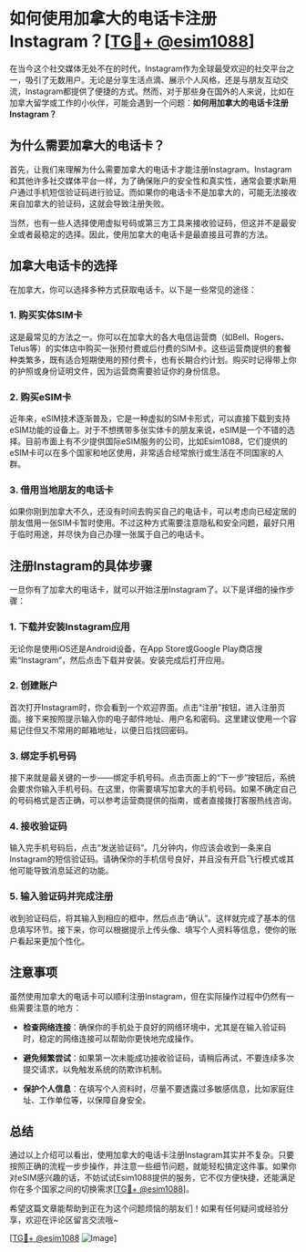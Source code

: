 # 如何使用加拿大的电话卡注册Instagram？[[TG💪+ @esim1088](https://t.me/s/esim1088)]

在当今这个社交媒体无处不在的时代，Instagram作为全球最受欢迎的社交平台之一，吸引了无数用户。无论是分享生活点滴、展示个人风格，还是与朋友互动交流，Instagram都提供了便捷的方式。然而，对于那些身在国外的人来说，比如在加拿大留学或工作的小伙伴，可能会遇到一个问题：**如何用加拿大的电话卡注册Instagram？**

## 为什么需要加拿大的电话卡？

首先，让我们来理解为什么需要加拿大的电话卡才能注册Instagram。Instagram和其他许多社交媒体平台一样，为了确保账户的安全性和真实性，通常会要求新用户通过手机短信验证码进行验证。而如果你的电话卡不是加拿大的，可能无法接收来自加拿大的验证码，这就会导致注册失败。

当然，也有一些人选择使用虚拟号码或第三方工具来接收验证码，但这并不是最安全或者最稳定的选择。因此，使用加拿大的电话卡是最直接且可靠的方法。

## 加拿大电话卡的选择

在加拿大，你可以选择多种方式获取电话卡。以下是一些常见的途径：

### 1. **购买实体SIM卡**
这是最常见的方法之一。你可以在加拿大的各大电信运营商（如Bell、Rogers、Telus等）的实体店中购买一张预付费或后付费的SIM卡。这些运营商提供的套餐种类繁多，既有适合短期使用的预付费卡，也有长期合约计划。购买时记得带上你的护照或身份证明文件，因为运营商需要验证你的身份信息。

### 2. **购买eSIM卡**
近年来，eSIM技术逐渐普及，它是一种虚拟的SIM卡形式，可以直接下载到支持eSIM功能的设备上。对于不想携带多张实体卡的朋友来说，eSIM是一个不错的选择。目前市面上有不少提供国际eSIM服务的公司，比如Esim1088，它们提供的eSIM卡可以在多个国家和地区使用，非常适合经常旅行或生活在不同国家的人群。

### 3. **借用当地朋友的电话卡**
如果你刚到加拿大不久，还没有时间去购买自己的电话卡，可以考虑向已经定居的朋友借用一张SIM卡暂时使用。不过这种方式需要注意隐私和安全问题，最好只用于临时用途，并尽快为自己办理一张属于自己的电话卡。

## 注册Instagram的具体步骤

一旦你有了加拿大的电话卡，就可以开始注册Instagram了。以下是详细的操作步骤：

### 1. **下载并安装Instagram应用**
无论你是使用iOS还是Android设备，在App Store或Google Play商店搜索“Instagram”，然后点击下载并安装。安装完成后打开应用。

### 2. **创建账户**
首次打开Instagram时，你会看到一个欢迎界面。点击“注册”按钮，进入注册页面。接下来按照提示输入你的电子邮件地址、用户名和密码。这里建议使用一个容易记住但又不常用的邮箱地址，以便日后找回密码。

### 3. **绑定手机号码**
接下来就是最关键的一步——绑定手机号码。点击页面上的“下一步”按钮后，系统会要求你输入手机号码。在这里，你需要填写加拿大的手机号码。如果不确定自己的号码格式是否正确，可以参考运营商提供的指南，或者直接拨打客服热线咨询。

### 4. **接收验证码**
输入完手机号码后，点击“发送验证码”。几分钟内，你应该会收到一条来自Instagram的短信验证码。请确保你的手机信号良好，并且没有开启飞行模式或其他可能导致消息延迟的功能。

### 5. **输入验证码并完成注册**
收到验证码后，将其输入到相应的框中，然后点击“确认”。这样就完成了基本的信息填写环节。接下来，你可以根据提示上传头像、填写个人资料等信息，使你的账户看起来更加个性化。

## 注意事项

虽然使用加拿大的电话卡可以顺利注册Instagram，但在实际操作过程中仍然有一些需要注意的地方：

- **检查网络连接**：确保你的手机处于良好的网络环境中，尤其是在输入验证码时，稳定的网络连接可以帮助你更快地完成操作。
  
- **避免频繁尝试**：如果第一次未能成功接收验证码，请稍后再试，不要连续多次提交请求，以免触发系统的防欺诈机制。

- **保护个人信息**：在填写个人资料时，尽量不要透露过多敏感信息，比如家庭住址、工作单位等，以保障自身安全。

## 总结

通过以上介绍可以看出，使用加拿大的电话卡注册Instagram其实并不复杂。只要按照正确的流程一步步操作，并注意一些细节问题，就能轻松搞定这件事。如果你对eSIM感兴趣的话，不妨试试Esim1088提供的服务，它不仅方便快捷，还能满足你在多个国家之间的切换需求[[TG💪+ @esim1088](https://t.me/s/esim1088)]。

希望这篇文章能帮助到正在为这个问题烦恼的朋友们！如果有任何疑问或经验分享，欢迎在评论区留言交流哦~

[[TG💪+ @esim1088](https://t.me/s/esim1088) ![Image](https://i.postimg.cc/4NQfJmqS/Snipaste-2025-05-13-00-14-12.png)]